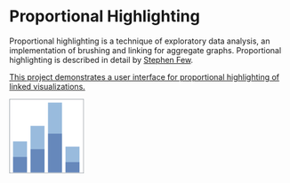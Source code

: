 # Proportional Highlighting

Proportional highlighting is a technique of exploratory data analysis, an implementation of brushing and linking for aggregate graphs. Proportional highlighting is described in detail by [Stephen Few](https://www.perceptualedge.com/articles/visual_business_intelligence/coordinated_highlighting_in_context.pdf).

[This project demonstrates a user interface for proportional highlighting of linked visualizations.](https://hemanrobinson.github.io/proportional-highlighting/)

[![Proportional](public/proportional-highlighting-small.png "Proportional Highlighting")](https://hemanrobinson.github.io/proportional-highlighting/)
